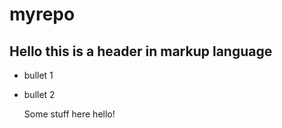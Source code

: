# myrepo

## Hello this is a header in markup language 

- bullet 1
- bullet 2

  Some stuff here hello!
